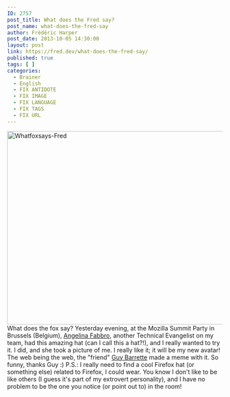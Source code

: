 ```yaml
---
ID: 2757
post_title: What does the Fred say?
post_name: what-does-the-fred-say
author: Frédéric Harper
post_date: 2013-10-05 14:30:00
layout: post
link: https://fred.dev/what-does-the-fred-say/
published: true
tags: [ ]
categories:
  - Brainer
  - English
  - FIX ANTIDOTE
  - FIX IMAGE
  - FIX LANGUAGE
  - FIX TAGS
  - FIX URL
---
```

[<img alt="Whatfoxsays-Fred" src="http://fred.dev/wp-content/uploads/2013/10/Whatfoxsays-Fred.jpg" width="600" height="452" />][1] What does the fox say? Yesterday evening, at the Mozilla Summit Party in Brussels (Belgium), <a href="https://t.co/HnxcHGg9uc" target="_blank" rel="noopener noreferrer">Angelina Fabbro</a>, another Technical Evangelist on my team, had this amazing hat (can I call this a hat?!), and I really wanted to try it. I did, and she took a picture of me. I really like it; it will be my new avatar! The web being the web, the "friend" <a href="https://blog.guybarrette.com/" target="_blank" rel="noopener noreferrer">Guy Barrette</a> made a meme with it. So funny, thanks Guy :)
P.S.: I really need to find a cool Firefox hat (or something else) related to Firefox, I could wear. You know I don't like to be like others (I guess it's part of my extrovert personality), and I have no problem to be the one you notice (or point out to) in the room!

 [1]: http://fred.dev/wp-content/uploads/2013/10/Whatfoxsays-Fred.jpg